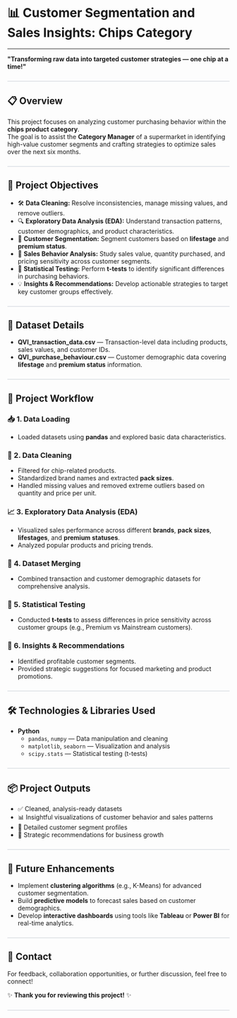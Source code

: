 # 📊 Customer Segmentation and Sales Insights: Chips Category
---
**"Transforming raw data into targeted customer strategies — one chip at a time!"**
<hr style="height:2px; border:none; background-color:#e1e4e8; margin:24px 0;">


## 📋 Overview

This project focuses on analyzing customer purchasing behavior within the **chips product category**.  
The goal is to assist the **Category Manager** of a supermarket in identifying high-value customer segments and crafting strategies to optimize sales over the next six months.

<hr style="height:2px; border:none; background-color:#e1e4e8; margin:24px 0;">

## 🎯 Project Objectives

- 🛠️ **Data Cleaning:** Resolve inconsistencies, manage missing values, and remove outliers.
- 🔍 **Exploratory Data Analysis (EDA):** Understand transaction patterns, customer demographics, and product characteristics.
- 👥 **Customer Segmentation:** Segment customers based on **lifestage** and **premium status**.
- 💸 **Sales Behavior Analysis:** Study sales value, quantity purchased, and pricing sensitivity across customer segments.
- 🧪 **Statistical Testing:** Perform **t-tests** to identify significant differences in purchasing behaviors.
- 💡 **Insights & Recommendations:** Develop actionable strategies to target key customer groups effectively.

<hr style="height:2px; border:none; background-color:#e1e4e8; margin:24px 0;">

## 📁 Dataset Details

- **QVI_transaction_data.csv** — Transaction-level data including products, sales values, and customer IDs.
- **QVI_purchase_behaviour.csv** — Customer demographic data covering **lifestage** and **premium status** information.

<hr style="height:2px; border:none; background-color:#e1e4e8; margin:24px 0;">

## 🔧 Project Workflow

### 📥 1. Data Loading
- Loaded datasets using **pandas** and explored basic data characteristics.

### 🧹 2. Data Cleaning
- Filtered for chip-related products.
- Standardized brand names and extracted **pack sizes**.
- Handled missing values and removed extreme outliers based on quantity and price per unit.

### 📈 3. Exploratory Data Analysis (EDA)
- Visualized sales performance across different **brands**, **pack sizes**, **lifestages**, and **premium statuses**.
- Analyzed popular products and pricing trends.

### 🔗 4. Dataset Merging
- Combined transaction and customer demographic datasets for comprehensive analysis.

### 🧪 5. Statistical Testing
- Conducted **t-tests** to assess differences in price sensitivity across customer groups (e.g., Premium vs Mainstream customers).

### 📌 6. Insights & Recommendations
- Identified profitable customer segments.
- Provided strategic suggestions for focused marketing and product promotions.

<hr style="height:2px; border:none; background-color:#e1e4e8; margin:24px 0;">

## 🛠️ Technologies & Libraries Used

- **Python**
  - `pandas`, `numpy` — Data manipulation and cleaning
  - `matplotlib`, `seaborn` — Visualization and analysis
  - `scipy.stats` — Statistical testing (t-tests)

<hr style="height:2px; border:none; background-color:#e1e4e8; margin:24px 0;">

## 📦 Project Outputs

- ✅ Cleaned, analysis-ready datasets
- 📊 Insightful visualizations of customer behavior and sales patterns
- 📝 Detailed customer segment profiles
- 🚀 Strategic recommendations for business growth

<hr style="height:2px; border:none; background-color:#e1e4e8; margin:24px 0;">

## 🚀 Future Enhancements

- Implement **clustering algorithms** (e.g., K-Means) for advanced customer segmentation.
- Build **predictive models** to forecast sales based on customer demographics.
- Develop **interactive dashboards** using tools like **Tableau** or **Power BI** for real-time analytics.

<hr style="height:2px; border:none; background-color:#e1e4e8; margin:24px 0;">

## 📩 Contact

For feedback, collaboration opportunities, or further discussion, feel free to connect!

✨ **Thank you for reviewing this project!** ✨

<hr style="height:2px; border:none; background-color:#e1e4e8; margin:24px 0;">
